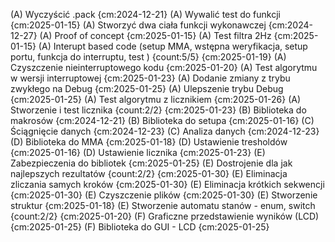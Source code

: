 (A) Wyczyścić .pack {cm:2024-12-21}
(A) Wywalić test do funkcji {cm:2025-01-15}
(A) Stworzyć dwa ciała funkcji wykonawczej {cm:2024-12-27}
(A) Proof of concept {cm:2025-01-15}
(A) Test filtra 2Hz {cm:2025-01-15}
(A) Interupt based code (setup MMA, wstępna weryfikacja, setup portu, funkcja do interruptu, test ) {count:5/5} {cm:2025-01-19}
(A) Czyszczenie nieinterruptowego kodu {cm:2025-01-20}
(A) Test algorytmu w wersji interruptowej {cm:2025-01-23}
(A) Dodanie zmiany z trybu zwykłego na Debug {cm:2025-01-25}
(A) Ulepszenie trybu Debug {cm:2025-01-25}
(A) Test algorytmu z licznikiem {cm:2025-01-26}
(A) Stworzenie i test licznika {count:2/2} {cm:2025-01-23}
(B) Biblioteka do makrosów {cm:2024-12-21}
(B) Biblioteka do setupa {cm:2025-01-16}
(C) Ściągnięcie danych {cm:2024-12-23}
(C) Analiza danych {cm:2024-12-23}
(D) Biblioteka do MMA {cm:2025-01-18}
(D) Ustawienie tresholdów {cm:2025-01-16}
(D) Ustawienie licznika {cm:2025-01-23}
(E) Zabezpieczenia do bibliotek {cm:2025-01-25}
(E) Dostrojenie dla jak najlepszych rezultatów {count:2/2} {cm:2025-01-30}
(E) Eliminacja zliczania samych kroków {cm:2025-01-30}
(E) Eliminacja krótkich sekwencji {cm:2025-01-30}
(E) Czyszczenie plików {cm:2025-01-30}
(E) Stworzenie struktur {cm:2025-01-18}
(E) Stworzenie automatu stanów - enum, switch {count:2/2} {cm:2025-01-20}
(F) Graficzne przedstawienie wyników (LCD) {cm:2025-01-25}
(F) Biblioteka do GUI - LCD {cm:2025-01-25}